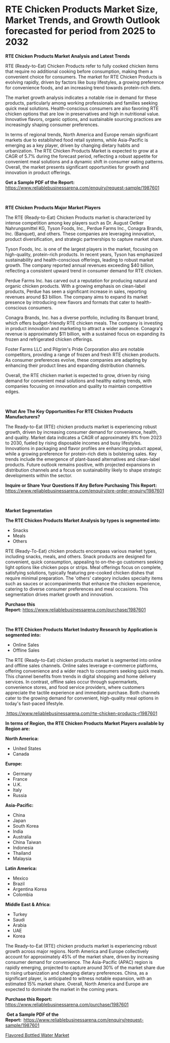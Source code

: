 <p><h1>RTE Chicken Products Market Size, Market Trends, and Growth Outlook forecasted for period from 2025 to 2032</h1></p><p><strong>RTE Chicken Products Market Analysis and Latest Trends</strong></p>
<p><p>RTE (Ready-to-Eat) Chicken Products refer to fully cooked chicken items that require no additional cooking before consumption, making them a convenient choice for consumers. The market for RTE Chicken Products is evolving rapidly, driven by factors like busy lifestyles, a growing preference for convenience foods, and an increasing trend towards protein-rich diets.</p><p>The market growth analysis indicates a notable rise in demand for these products, particularly among working professionals and families seeking quick meal solutions. Health-conscious consumers are also favoring RTE chicken options that are low in preservatives and high in nutritional value. Innovative flavors, organic options, and sustainable sourcing practices are increasingly shaping consumer preferences.</p><p>In terms of regional trends, North America and Europe remain significant markets due to established food retail systems, while Asia-Pacific is emerging as a key player, driven by changing dietary habits and urbanization. The RTE Chicken Products Market is expected to grow at a CAGR of 5.7% during the forecast period, reflecting a robust appetite for convenient meal solutions and a dynamic shift in consumer eating patterns. Overall, the market presents significant opportunities for growth and innovation in product offerings.</p></p>
<p><strong>Get a Sample PDF of the Report:&nbsp;</strong> <a href="https://www.reliablebusinessarena.com/enquiry/request-sample/1987601?utm_campaign=3008&utm_medium=2&utm_source=Github&utm_content=ia&utm_term=07042025&utm_id=rte-chicken-products">https://www.reliablebusinessarena.com/enquiry/request-sample/1987601</a></p>
<p>&nbsp;</p>
<p><strong>RTE Chicken Products Major Market Players</strong></p>
<p><p>The RTE (Ready-to-Eat) Chicken Products market is characterized by intense competition among key players such as Dr. August Oetker Nahrungsmittel KG, Tyson Foods, Inc., Perdue Farms Inc., Conagra Brands, Inc. (Banquet), and others. These companies are leveraging innovation, product diversification, and strategic partnerships to capture market share.</p><p>Tyson Foods, Inc. is one of the largest players in the market, focusing on high-quality, protein-rich products. In recent years, Tyson has emphasized sustainability and health-conscious offerings, leading to robust market growth. The company reported annual revenues exceeding $40 billion, reflecting a consistent upward trend in consumer demand for RTE chicken.</p><p>Perdue Farms Inc. has carved out a reputation for producing natural and organic chicken products. With a growing emphasis on clean-label products, Perdue has seen a significant increase in sales, reporting revenues around $3 billion. The company aims to expand its market presence by introducing new flavors and formats that cater to health-conscious consumers.</p><p>Conagra Brands, Inc. has a diverse portfolio, including its Banquet brand, which offers budget-friendly RTE chicken meals. The company is investing in product innovation and marketing to attract a wider audience. Conagra's revenue is approximately $11 billion, with a sustained focus on expanding its frozen and refrigerated chicken offerings.</p><p>Foster Farms LLC and Pilgrim's Pride Corporation also are notable competitors, providing a range of frozen and fresh RTE chicken products. As consumer preferences evolve, these companies are adapting by enhancing their product lines and expanding distribution channels.</p><p>Overall, the RTE chicken market is expected to grow, driven by rising demand for convenient meal solutions and healthy eating trends, with companies focusing on innovation and quality to maintain competitive edges.</p></p>
<p>&nbsp;</p>
<p><strong>What Are The Key Opportunities For RTE Chicken Products Manufacturers?</strong></p>
<p><p>The Ready-to-Eat (RTE) chicken products market is experiencing robust growth, driven by increasing consumer demand for convenience, health, and quality. Market data indicates a CAGR of approximately 8% from 2023 to 2030, fueled by rising disposable incomes and busy lifestyles. Innovations in packaging and flavor profiles are enhancing product appeal, while a growing preference for protein-rich diets is bolstering sales. Key trends include the emergence of plant-based alternatives and clean-label products. Future outlook remains positive, with projected expansions in distribution channels and a focus on sustainability likely to shape strategic developments within the sector.</p></p>
<p><strong>Inquire or Share Your Questions If Any Before Purchasing This Report:</strong> <a href="https://www.reliablebusinessarena.com/enquiry/pre-order-enquiry/1987601?utm_campaign=3008&utm_medium=2&utm_source=Github&utm_content=ia&utm_term=07042025&utm_id=rte-chicken-products">https://www.reliablebusinessarena.com/enquiry/pre-order-enquiry/1987601</a></p>
<p>&nbsp;</p>
<p><strong>Market Segmentation</strong></p>
<p><strong>The RTE Chicken Products Market Analysis by types is segmented into:</strong></p>
<p><ul><li>Snacks</li><li>Meals</li><li>Others</li></ul></p>
<p><p>RTE (Ready-To-Eat) chicken products encompass various market types, including snacks, meals, and others. Snack products are designed for convenient, quick consumption, appealing to on-the-go customers seeking light options like chicken pops or strips. Meal offerings focus on complete, satisfying solutions, typically featuring pre-cooked chicken dishes that require minimal preparation. The 'others' category includes specialty items such as sauces or accompaniments that enhance the chicken experience, catering to diverse consumer preferences and meal occasions. This segmentation drives market growth and innovation.</p></p>
<p><strong>Purchase this Report:&nbsp;</strong><a href="https://www.reliablebusinessarena.com/purchase/1987601?utm_campaign=3008&utm_medium=2&utm_source=Github&utm_content=ia&utm_term=07042025&utm_id=rte-chicken-products">https://www.reliablebusinessarena.com/purchase/1987601</a></p>
<p>&nbsp;</p>
<p><strong>The RTE Chicken Products Market Industry Research by Application is segmented into:</strong></p>
<p><ul><li>Online Sales</li><li>Offline Sales</li></ul></p>
<p><p>The RTE (Ready-to-Eat) chicken products market is segmented into online and offline sales channels. Online sales leverage e-commerce platforms, offering convenience and a wider reach to consumers seeking quick meals. This channel benefits from trends in digital shopping and home delivery services. In contrast, offline sales occur through supermarkets, convenience stores, and food service providers, where customers appreciate the tactile experience and immediate purchase. Both channels cater to the growing demand for convenient, high-quality meal options in today's fast-paced lifestyle.</p></p>
<p><a href="https://www.reliablebusinessarena.com/rte-chicken-products-r1987601?utm_campaign=3008&utm_medium=2&utm_source=Github&utm_content=ia&utm_term=07042025&utm_id=rte-chicken-products">&nbsp;https://www.reliablebusinessarena.com/rte-chicken-products-r1987601</a></p>
<p><strong>In terms of Region, the RTE Chicken Products Market Players available by Region are:</strong></p>
<p>
    <p> <strong> North America: </strong>
        <ul>
            <li>United States</li>
            <li>Canada</li>
        </ul>
        </p> 
    <p> <strong> Europe: </strong>
        <ul>
            <li>Germany</li>
            <li>France</li>
            <li>U.K.</li>
            <li>Italy</li>
            <li>Russia</li>
        </ul>
        </p> 
    <p> <strong> Asia-Pacific: </strong>
        <ul>
            <li>China</li>
            <li>Japan</li>
            <li>South Korea</li>
            <li>India</li>
            <li>Australia</li>
            <li>China Taiwan</li>
            <li>Indonesia</li>
            <li>Thailand</li>
            <li>Malaysia</li>
        </ul>
        </p> 
    <p> <strong> Latin America: </strong>
        <ul>
            <li>Mexico</li>
            <li>Brazil</li>
            <li>Argentina Korea</li>
            <li>Colombia</li>
        </ul>
        </p> 
    <p> <strong> Middle East & Africa: </strong>
        <ul>
            <li>Turkey</li>
            <li>Saudi</li>
            <li>Arabia</li>
            <li>UAE</li>
            <li>Korea</li>
        </ul>
    </p>
    </p>
<p><p>The Ready-to-Eat (RTE) chicken products market is experiencing robust growth across major regions. North America and Europe collectively account for approximately 45% of the market share, driven by increasing consumer demand for convenience. The Asia-Pacific (APAC) region is rapidly emerging, projected to capture around 30% of the market share due to rising urbanization and changing dietary preferences. China, as a significant player, is anticipated to witness notable expansion, with an estimated 15% market share. Overall, North America and Europe are expected to dominate the market in the coming years.</p></p>
<p><strong>Purchase this Report: </strong><a href="https://www.reliablebusinessarena.com/purchase/1987601?utm_campaign=3008&utm_medium=2&utm_source=Github&utm_content=ia&utm_term=07042025&utm_id=rte-chicken-products">https://www.reliablebusinessarena.com/purchase/1987601</a></p>
<p>&nbsp;<strong>Get a Sample PDF of the Report:&nbsp;&nbsp;</strong><a href="https://www.reliablebusinessarena.com/enquiry/request-sample/1987601?utm_campaign=3008&utm_medium=2&utm_source=Github&utm_content=ia&utm_term=07042025&utm_id=rte-chicken-products">https://www.reliablebusinessarena.com/enquiry/request-sample/1987601</a></p>
<p><strong></strong></p>
<p><p><a href="https://github.com/tashipmhuiri/Market-Research-Report-List-1/blob/main/flavored-bottled-water-market.md?utm_campaign=3008&utm_medium=2&utm_source=Github&utm_content=ia&utm_term=07042025&utm_id=rte-chicken-products">Flavored Bottled Water Market</a></p></p>